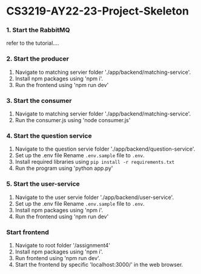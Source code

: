 # CS3219-AY22-23-Project-Skeleton

### 1. Start the RabbitMQ
refer to the tutorial....

### 2. Start the producer
1. Navigate to matching servier folder './app/backend/matching-service'.
2. Install npm packages using 'npm i'.
3. Run the frontend using 'npm run dev'

### 3. Start the consumer
1. Navigate to matching servier folder './app/backend/matching-service'.
2. Run the consumer.js using 'node consumer.js'

### 4. Start the question service
1. Navigate to the question servie folder './app/backend/question-service'.
2. Set up the .env file Rename `.env.sample` file to `.env`.
3. Install required libraries using `pip install -r requirements.txt`
4.  Run the program using 'python app.py'

### 5. Start the user-service
1. Navigate to the user servie folder './app/backend/user-service'.
2. Set up the .env file Rename `.env.sample` file to `.env`.
3. Install npm packages using 'npm i'.
4. Run the frontend using 'npm run dev'

### Start frontend
1. Navigate to root folder '/assignment4'
2. Install npm packages using 'npm i'.
3. Run frontend using 'npm run dev'.
4. Start the frontend by specific 'localhost:3000/' in the web browser.

